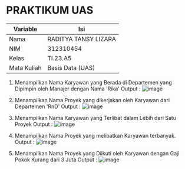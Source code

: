 # PRAKTIKUM UAS

| Variable | Isi |
| -------- | --- |
| Nama | RADITYA TANSY LIZARA  |
| NIM | 312310454 |
| Kelas | TI.23.A5 |
| Mata Kuliah | Basis Data (UAS) |

1. Menampilkan Nama Karyawan yang Berada di Departemen yang Dipimpin oleh Manajer dengan Nama 'Rika'
   Output :
   ![image](https://github.com/RadityaTansyLizara/PRAKTIKUMUAS/assets/147571863/19e062fb-f627-4f6e-8ed3-cebb5cb70d17)

2. Menampilkan Nama Proyek yang dikerjakan oleh Karyawan dari
Departemen 'RnD'
Output :
![image](https://github.com/RadityaTansyLizara/PRAKTIKUMUAS/assets/147571863/74bc0f4d-ecf8-490f-a2b8-76cc81800964)

3. Menampilkan Nama Karyawan yang Terlibat dalam Lebih dari Satu Proyek
   Output :
![image](https://github.com/RadityaTansyLizara/PRAKTIKUMUAS/assets/147571863/0525259a-5fe0-4ede-b8f1-e2c8ea2f1332)

4. Menampilkan Nama Proyek yang melibatkan Karyawan terbanyak.
   Output :
   ![image](https://github.com/RadityaTansyLizara/PRAKTIKUMUAS/assets/147571863/1af09fb3-328a-4ca4-92ce-e24ff0b627eb)

5. Menampilkan Nama Proyek yang Diikuti oleh Karyawan dengan Gaji Pokok
Kurang dari 3 Juta
Output :
![image](https://github.com/RadityaTansyLizara/PRAKTIKUMUAS/assets/147571863/8af5105e-4a99-4183-b512-3809c02e4691)
